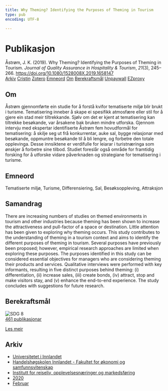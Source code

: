 ```yaml
---
title: Why Theming? Identifying the Purposes of Theming in Tourism
type: pub
encoding: UTF-8

---
```

<h1>Publikasjon</h1>
<article id="csl-bib-container-F8N2YFQP" class="csl-bib-container">
  <div class="csl-bib-body"> <div class="csl-entry">Åstrøm, J. K. (2019). Why Theming? Identifying the Purposes of Theming in Tourism. <i>Journal of Quality Assurance in Hospitality &#38; Tourism</i>, <i>21</i>(3), 245–266. <a href="https://doi.org/10.1080/1528008X.2019.1658147">https://doi.org/10.1080/1528008X.2019.1658147</a></div> </div>
  <div class="csl-bib-buttons">
    <a href="#taxonomy-article-F8N2YFQP" alt="archive" class="csl-bib-button">Arkiv</a>
    <a href="https://app.cristin.no/results/show.jsf?id=1796229" alt="Cristin" class="csl-bib-button">Cristin</a>
    <a href="http://zotero.org/groups/5881554/items/F8N2YFQP" alt="Zotero" class="csl-bib-button">Zotero</a>
    <a href="#keywords-article-F8N2YFQP" alt="keywords" class="csl-bib-button">Emneord</a>
    <a href="#about-article-F8N2YFQP" alt="about_pub" class="csl-bib-button">Om</a>
    <a href="#sdg-article-F8N2YFQP" alt="sdg" class="csl-bib-button">Berekraftsmål</a>
    <a href="https://doi.org/10.1080/1528008x.2019.1658147" alt="Unpaywall" class="csl-bib-button">Unpaywall</a>
    <a href="https://doi.org/10.1080/1528008x.2019.1658147" alt="EZproxy" class="csl-bib-button">EZproxy</a>
  </div>
  <div id="csl-bib-meta-container-F8N2YFQP"></div>
</article>
<div id="csl-bib-meta-F8N2YFQP" class="csl-bib-meta">
  <article id="about-article-F8N2YFQP" class="about_pub-article">
    <h1>Om</h1>
    Åstrøm gjennomførte ein studie for å forstå kvifor tematiserte miljø blir brukt i turisme. Tematisering inneber å skape ei spesifikk atmosfære eller stil for å gjere ein stad meir tiltrekkande. Sjølv om det er kjent at tematisering kan tiltrekke besøkande, var årsakene bak bruken mindre utforska. Gjennom intervju med ekspertar identifiserte Åstrøm fem hovudformål for tematisering: å skilje seg ut frå konkurrentar, auke sal, bygge relasjonar med besøkande, oppmuntre besøkande til å bli lengre, og forbetre den totale opplevinga. Desse innsiktene er verdifulle for leiarar i turistnæringa som ønskjer å forbetre sine tilbod. Studiet foreslår også område for framtidig forsking for å utforske vidare påverknaden og strategiane for tematisering i turisme.
  </article>
  <article id="keywords-article-F8N2YFQP" class="keywords-article">
    <h1>Emneord</h1>
    Tematiserte miljø, Turisme, Differensiering, Sal, Besøksoppleving, Attraksjon
  </article>
  <article id="abstract-article-F8N2YFQP" class="abstract-article">
    <h1>Samandrag</h1>
    There are increasing numbers of studies on themed environments in tourism and other industries because theming has been shown to increase the attractiveness and pull-factor of a space or destination. Little attention has been given to exploring why theming occurs. This study contributes to the understanding of theming in a tourism context and aims to identify the different purposes of theming in tourism. Several purposes have previously been proposed; however, empirical research approaches are limited when exploring these purposes. The purposes identified in this study can be considered essential objectives for managers who are considering theming their products and services. Qualitative interviews were performed with key informants, resulting in five distinct purposes behind theming: (i) differentiation, (ii) increase sales, (iii) create bonds, (iv) attract, stop and make visitors stay, and (v) enhance the end-to-end experience. The study concludes with suggestions for future research.
  </article>
  <article id="sdg-article-F8N2YFQP" class="sdg-article">
    <h1>Berekraftsmål</h1>
    <div class="sdg-container"><div id="sdg8" class="sdg">
        <img src="{{< params subfolder >}}images/sdg/sdg08_nn.png" class="image" alt="SDG 8">
        <div class="sdg-overlay">
          <a href="/nn/archive/?key=?sdg=8#archive" class="sdg-publication-count"><span>461</span> publikasjonar</a>
          <p><a href="https://fn.no/om-fn/fns-baerekraftsmaal/anstendig-arbeid-og-oekonomisk-vekst?lang=nno-NO" class="sdg-read-more">Les meir</a></p>
        </div>
      </div></div>
  </article>
  <article id="taxonomy-article-F8N2YFQP" class="taxonomy-article">
    <h1>Arkiv</h1>
    <ul>
      <li>
        <a href="/nn/archive/?key=3DCRN523">Universitetet i Innlandet</a>
      </li>
      <li>
        <a href="/nn/archive/?key=DU8Q9LN9">Handelshøgskolen Innlandet - Fakultet for økonomi og samfunnsvitenskap</a>
      </li>
      <li>
        <a href="/nn/archive/?key=HTIZLGPZ">Institutt for reiseliv, opplevelsesnæringer og markedsføring</a>
      </li>
      <li>
        <a href="/nn/archive/?key=6V8B4IYP">2020</a>
      </li>
      <li>
        <a href="/nn/archive/?key=BG449UQE">Februar</a>
      </li>
    </ul>
  </article>
</div>
